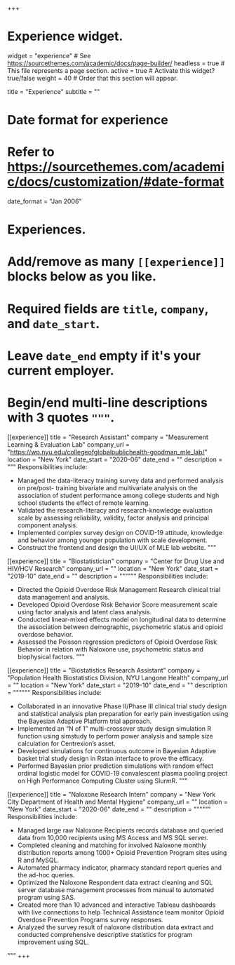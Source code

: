 +++
# Experience widget.
widget = "experience"  # See https://sourcethemes.com/academic/docs/page-builder/
headless = true  # This file represents a page section.
active = true  # Activate this widget? true/false
weight = 40  # Order that this section will appear.

title = "Experience"
subtitle = ""

# Date format for experience
#   Refer to https://sourcethemes.com/academic/docs/customization/#date-format
date_format = "Jan 2006"

# Experiences.
#   Add/remove as many `[[experience]]` blocks below as you like.
#   Required fields are `title`, `company`, and `date_start`.
#   Leave `date_end` empty if it's your current employer.
#   Begin/end multi-line descriptions with 3 quotes `"""`.
[[experience]]
  title = "Research Assistant"
  company = "Measurement Learning & Evaluation Lab"
  company_url = "https://wp.nyu.edu/collegeofglobalpublichealth-goodman_mle_lab/"
  location = "New York"
  date_start = "2020-06"
  date_end = ""
  description = """
  Responsibilities include:
  
  * Managed the data-literacy training survey data and performed analysis on pre/post- training bivariate and multivariate analysis on the association of student performance among college students and high school students the effect of remote learning.
  * Validated the research-literacy and research-knowledge evaluation scale by assessing reliability, validity, factor analysis and principal component analysis.
  * Implemented complex survey design on COVID-19 attitude, knowledge and behavior among younger population with scale development.
  * Construct the frontend and design the UI/UX of MLE lab website.
  """

[[experience]]
  title = "Biostatistician"
  company = "Center for Drug Use and HIV/HCV Research"
  company_url = ""
  location = "New York"
  date_start = "2019-10"
  date_end = ""
  description = """"""
 Responsibilities include:
  
  * Directed the Opioid Overdose Risk Management Research clinical trial data management and analysis.
  * Developed Opioid Overdose Risk Behavior Score measurement scale using factor analysis and latent class analysis.
  * Conducted linear-mixed effects model on longitudinal data to determine the association between demographic, psychometric status and opioid overdose behavior.
  * Assessed the Poisson regression predictors of Opioid Overdose Risk Behavior in relation with Naloxone use, psychometric status and biophysical factors.
  """

[[experience]]
  title = "Biostatistics Research Assistant"
  company = "Population Health Biostatistics Division, NYU Langone Health"
  company_url = ""
  location = "New York"
  date_start = "2019-10"
  date_end = ""
  description = """"""
 Responsibilities include:
  
  * Collaborated in an innovative Phase II/Phase III clinical trial study design and statistical analysis plan preparation for early pain investigation using the Bayesian Adaptive Platform trial approach.
  * Implemented an “N of 1” multi-crossover study design simulation R function using simstudy to perform power analysis and sample size calculation for Centrexion’s asset.
  * Developed simulations for continuous outcome in Bayesian Adaptive basket trial study design in Rstan interface to prove the efficacy.
  * Performed Bayesian prior prediction simulations with random effect ordinal logistic model for COVID-19 convalescent plasma pooling project on High Performance Computing Cluster using SlurmR.
  """

[[experience]]
  title = "Naloxone Research Intern"
  company = "New York City Department of Health and Mental Hygiene"
  company_url = ""
  location = "New York"
  date_start = "2020-06"
  date_end = ""
  description = """"""
 Responsibilities include:
  
  * Managed large raw Naloxone Recipients records database and queried data from 10,000 recipients using MS Access and MS SQL server.
  * Completed cleaning and matching for involved Naloxone monthly distribution reports among 1000+ Opioid Prevention Program sites using R and MySQL.
  * Automated pharmacy indicator, pharmacy standard report queries and the ad-hoc queries.
  * Optimized the Naloxone Respondent data extract cleaning and SQL server database management processes from manual to automated program using SAS.
  * Created more than 10 advanced and interactive Tableau dashboards with live connections to help Technical Assistance team monitor Opioid Overdose Prevention Programs survey responses.
  * Analyzed the survey result of naloxone distribution data extract and conducted comprehensive descriptive statistics for program improvement using SQL.
  
  """
+++
